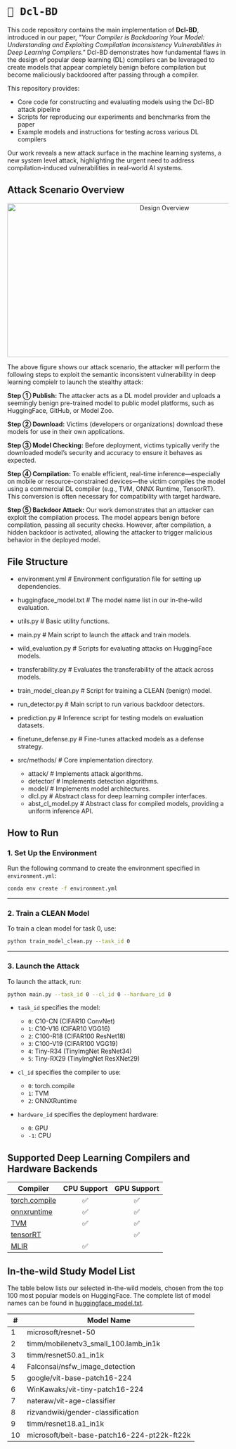 # `📖 Dcl-BD`
This code repository contains the main implementation of **Dcl-BD**, introduced in our paper, *"Your Compiler is Backdooring Your Model: Understanding and Exploiting Compilation Inconsistency Vulnerabilities in Deep Learning Compilers."*
Dcl-BD demonstrates how fundamental flaws in the design of popular deep learning (DL) compilers can be leveraged to create models that appear completely benign before compilation but become maliciously backdoored after passing through a compiler.

This repository provides:

* Core code for constructing and evaluating models using the Dcl-BD attack pipeline
* Scripts for reproducing our experiments and benchmarks from the paper
* Example models and instructions for testing across various DL compilers

Our work reveals a new attack surface in the machine learning systems, a new system level attack, highlighting the urgent need to address compilation-induced vulnerabilities in real-world AI systems.

## Attack Scenario Overview
<div  align="center">    
 <img src="https://github.com/SeekingDream/DcL-BD/blob/main/figs/Dcl-BD.jpg" width="700" height="350" alt="Design Overview"/><br/>
</div>   

The above figure shows our attack scenario,  the attacker will perform the following steps to exploit the semantic inconsistent vulnerability in deep learning compielr to launch the stealthy attack:

**Step ① Publish:**
The attacker acts as a DL model provider and uploads a seemingly benign pre-trained model to public model platforms, such as HuggingFace, GitHub, or Model Zoo.

**Step ② Download:**
Victims (developers or organizations) download these models for use in their own applications.

**Step ③ Model Checking:**
Before deployment, victims typically verify the downloaded model’s security and accuracy to ensure it behaves as expected.

**Step ④ Compilation:**
To enable efficient, real-time inference—especially on mobile or resource-constrained devices—the victim compiles the model using a commercial DL compiler (e.g., TVM, ONNX Runtime, TensorRT). This conversion is often necessary for compatibility with target hardware.

**Step ⑤ Backdoor Attack:**
Our work demonstrates that an attacker can exploit the compilation process. The model appears benign before compilation, passing all security checks. However, after compilation, a hidden backdoor is activated, allowing the attacker to trigger malicious behavior in the deployed model.

## File Structure
+ environment.yml           # Environment configuration file for setting up dependencies.
+ huggingface_model.txt     # The model name list in our in-the-wild evaluation.
+ utils.py                  # Basic utility functions.
+ main.py                   # Main script to launch the attack and train models.
+ wild_evaluation.py        # Scripts for evaluating attacks on HuggingFace models.
+ transferability.py        # Evaluates the transferability of the attack across models.
+ train_model_clean.py            # Script for training a CLEAN (benign) model.
+ run_detector.py           # Main script to run various backdoor detectors.
+ prediction.py             # Inference script for testing models on evaluation datasets.
+ finetune_defense.py       # Fine-tunes attacked models as a defense strategy.

+ src/methods/              # Core implementation directory.
  + attack/                 # Implements attack algorithms.
  + detector/               # Implements detection algorithms.
  + model/                  # Implements model architectures.
  + dlcl.py                 # Abstract class for deep learning compiler interfaces.
  + abst_cl_model.py        # Abstract class for compiled models, providing a uniform inference API.


## How to Run


### 1. Set Up the Environment

Run the following command to create the environment specified in `environment.yml`:

```bash
conda env create -f environment.yml
```

---

### 2. Train a CLEAN Model

To train a clean model for task 0, use:

```bash
python train_model_clean.py --task_id 0
```

---

### 3. Launch the Attack

To launch the attack, run:

```bash
python main.py --task_id 0 --cl_id 0 --hardware_id 0
```

* `task_id` specifies the model:
  * `0`: C10-CN               (CIFAR10 ConvNet)
  * `1`: C10-V16              (CIFAR10 VGG16) 
  * `2`: C100-R18             (CIFAR100 ResNet18)
  * `3`: C100-V19             (CIFAR100 VGG19)
  * `4`: Tiny-R34             (TinyImgNet ResNet34)
  * `5`: Tiny-RX29            (TinyImgNet ResXNet29)

* `cl_id` specifies the compiler to use:
  * `0`: torch.compile
  * `1`: TVM
  * `2`: ONNXRuntime

* `hardware_id` specifies the deployment hardware:

  * `0`: GPU
  * `-1`: CPU
    
## Supported Deep Learning Compilers and Hardware Backends

| Compiler      | CPU Support | GPU Support |
|---------------|:-----------:|:-----------:|
| [torch.compile](https://github.com/pytorch/pytorch) |     ✅      |     ✅      |
| [onnxruntime](https://github.com/microsoft/onnxruntime)   |     ✅      |     ✅      |
| [TVM](https://github.com/apache/tvm)           |     ✅      |     ✅      |
| [tensorRT](https://github.com/NVIDIA/TensorRT)      |             |     ✅      |
| [MLIR](https://github.com/iree-org/iree)          |     ✅      |           |


## In-the-wild Study Model List

The table below lists our selected in-the-wild models, chosen from the top 100 most popular models on HuggingFace. The complete list of model names can be found in [huggingface\_model.txt](https://github.com/SeekingDream/DcL-BD/blob/main/huggingface_model.txt).


| #  | Model Name                                 |
|----|--------------------------------------------|
| 1  | microsoft/resnet-50                        |
| 2  | timm/mobilenetv3_small_100.lamb_in1k       |
| 3  | timm/resnet50.a1_in1k                      |
| 4  | Falconsai/nsfw_image_detection             |
| 5  | google/vit-base-patch16-224                |
| 6  | WinKawaks/vit-tiny-patch16-224             |
| 7  | nateraw/vit-age-classifier                 |
| 8  | rizvandwiki/gender-classification          |
| 9  | timm/resnet18.a1_in1k                      |
| 10 | microsoft/beit-base-patch16-224-pt22k-ft22k|



